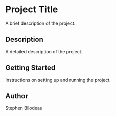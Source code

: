 # Project Title

A brief description of the project.

## Description

A detailed description of the project.

## Getting Started

Instructions on setting up and running the project.

## Author

Stephen Bilodeau
